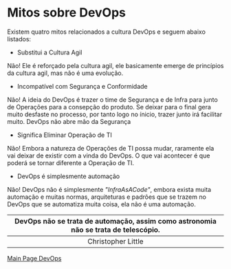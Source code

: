 # Mitos sobre DevOps
Existem quatro mitos relacionados a cultura DevOps e seguem abaixo listados:
* Substitui a Cultura Agil

Não! Ele é reforçado pela cultura agil, ele basicamente emerge de princípios da cultura agil, mas não é uma evolução.
* Incompatível com Segurança e Conformidade

Não! A ideia do DevOps é trazer o time de Segurança e de Infra para junto de Operações para a consepção do produto. Se deixar para o final gera muito desfaste no processo, por tanto logo no ínicio, trazer junto irá facilitar muito. DevOps não abre mão da Segurança
* Significa Eliminar Operação de TI

Não! Embora a natureza de Operações de TI possa mudar, raramente ela vai deixar de existir com a vinda do DevOps. O que vai acontecer é que poderá se tornar diferente a Operação de TI.
* DevOps é simplesmente automação

Não! DevOps não é simplesmente *"InfraAsACode"*, embora exista muita automação e muitas normas, arquiteturas e padrões que se trazem no DevOps que se automatiza muita coisa, ela não é uma automação.

DevOps não se trata de automação, assim como astronomia não se trata de telescópio.|
| :-------:
Christopher Little | 


[Main Page DevOps](https://github.com/OdairPanizziJunior/DevOps)
